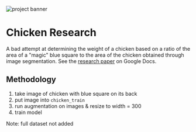 ![project banner](https://project-banner.phamn23.repl.co/?title=Chicken+Research&description=A+bad+attempt+at+determining+the+weight+of+a+chicken&stack=python)

# Chicken Research

A bad attempt at determining the weight of a chicken based on a ratio of the area of a "magic" blue square to the area of the chicken obtained through image segmentation. See the [research paper](https://docs.google.com/document/d/1aqCSacu-UWtq8FQwx99H199qJym9Z8Lk5wKOiC_j0DE/edit?usp=sharing) on Google Docs.

## Methodology

1. take image of chicken with blue square on its back
2. put image into `chicken_train`
3. run augmentation on images & resize to width = 300
4. train model

Note: full dataset not added
